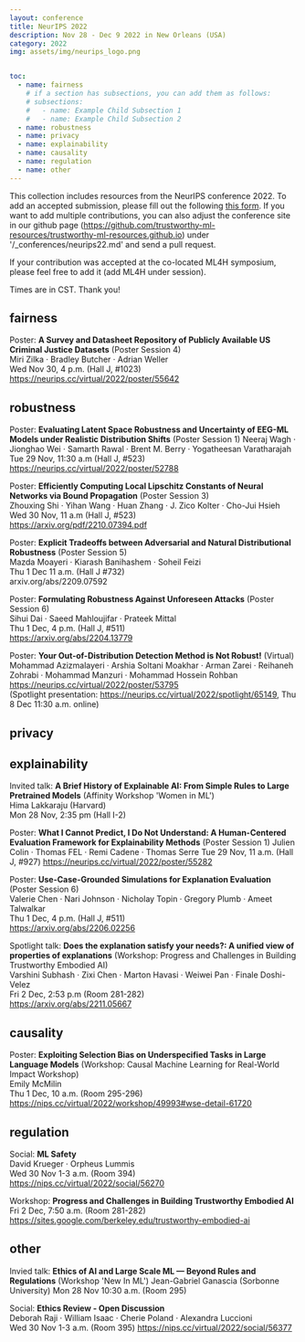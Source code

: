 ```yaml
---
layout: conference
title: NeurIPS 2022
description: Nov 28 - Dec 9 2022 in New Orleans (USA)
category: 2022
img: assets/img/neurips_logo.png


toc:
  - name: fairness
    # if a section has subsections, you can add them as follows:
    # subsections:
    #   - name: Example Child Subsection 1
    #   - name: Example Child Subsection 2
  - name: robustness
  - name: privacy
  - name: explainability
  - name: causality
  - name: regulation
  - name: other
---
```

This collection includes resources from the NeurIPS conference 2022. To add an accepted submission, please fill out the following [this form](https://forms.gle/rQQUN2zJQMKGwA7J6). If you want to add multiple contributions, you can also adjust the conference site in our github page (https://github.com/trustworthy-ml-resources/trustworthy-ml-resources.github.io) under '/_conferences/neurips22.md' and send a pull request. 
  
If your contribution was accepted at the co-located ML4H symposium, please feel free to add it (add ML4H under session).
  
Times are in CST. Thank you!

## fairness
Poster: **A Survey and Datasheet Repository of Publicly Available US Criminal Justice Datasets** (Poster Session 4)  
Miri Zilka · Bradley Butcher · Adrian Weller  
Wed Nov 30, 4 p.m. (Hall J, #1023)  
<https://neurips.cc/virtual/2022/poster/55642>

## robustness
Poster: **Evaluating Latent Space Robustness and Uncertainty of EEG-ML Models under Realistic Distribution Shifts** (Poster Session 1) 
Neeraj Wagh · Jionghao Wei · Samarth Rawal · Brent M. Berry · Yogatheesan Varatharajah  
Tue 29 Nov, 11:30 a.m (Hall J, #523)  
<https://neurips.cc/virtual/2022/poster/52788>  
  
Poster: **Efficiently Computing Local Lipschitz Constants of Neural Networks via Bound Propagation** (Poster Session 3)  
Zhouxing Shi · Yihan Wang · Huan Zhang · J. Zico Kolter · Cho-Jui Hsieh  
Wed 30 Nov, 11 a.m (Hall J, #523)  
<https://arxiv.org/pdf/2210.07394.pdf>

Poster: **Explicit Tradeoffs between Adversarial and Natural Distributional Robustness** (Poster Session 5)  
Mazda Moayeri · Kiarash Banihashem · Soheil Feizi  
Thu 1 Dec 11 a.m. (Hall J #732)  
arxiv.org/abs/2209.07592

Poster: **Formulating Robustness Against Unforeseen Attacks** (Poster Session 6)  
Sihui Dai · Saeed Mahloujifar · Prateek Mittal  
Thu 1 Dec, 4 p.m. (Hall J, #511)  
<https://arxiv.org/abs/2204.13779>   

Poster: **Your Out-of-Distribution Detection Method is Not Robust!** (Virtual)  
Mohammad Azizmalayeri · Arshia Soltani Moakhar · Arman Zarei · Reihaneh Zohrabi · Mohammad Manzuri · Mohammad Hossein Rohban 
<https://neurips.cc/virtual/2022/poster/53795>  
(Spotlight presentation: <https://neurips.cc/virtual/2022/spotlight/65149>, Thu 8 Dec 11:30 a.m. online)

## privacy
## explainability
Invited talk: **A Brief History of Explainable AI: From Simple Rules to Large Pretrained Models** (Affinity Workshop 'Women in ML')  
Hima Lakkaraju (Harvard)  
Mon 28 Nov, 2:35 pm (Hall I-2)  
  
Poster: **What I Cannot Predict, I Do Not Understand: A Human-Centered Evaluation Framework for Explainability Methods** (Poster Session 1)
Julien Colin · Thomas FEL · Remi Cadene · Thomas Serre
Tue 29 Nov, 11 a.m. (Hall J, #927)
<https://neurips.cc/virtual/2022/poster/55282>  
  
Poster: **Use-Case-Grounded Simulations for Explanation Evaluation** (Poster Session 6)  
Valerie Chen · Nari Johnson · Nicholay Topin · Gregory Plumb · Ameet Talwalkar  
Thu 1 Dec, 4 p.m. (Hall J, #511)  
<https://arxiv.org/abs/2206.02256>  

Spotlight talk: **Does the explanation satisfy your needs?: A unified view of properties of explanations** (Workshop:
Progress and Challenges in Building Trustworthy Embodied AI)    
Varshini Subhash · Zixi Chen · Marton Havasi · Weiwei Pan · Finale Doshi-Velez  
Fri 2 Dec, 2:53 p.m (Room 281-282)  
<https://arxiv.org/abs/2211.05667>  

## causality
Poster: **Exploiting Selection Bias on Underspecified Tasks in Large Language Models** (Workshop: Causal Machine Learning for Real-World Impact Workshop)  
Emily McMilin  
Thu 1 Dec, 10 a.m. (Room 295-296)  
<https://nips.cc/virtual/2022/workshop/49993#wse-detail-61720>  

## regulation
Social: **ML Safety**  
David Krueger · Orpheus Lummis  
Wed 30 Nov 1-3 a.m. (Room 394)  
<https://nips.cc/virtual/2022/social/56270>  
  
Workshop: **Progress and Challenges in Building Trustworthy Embodied AI**  
Fri 2 Dec, 7:50 a.m. (Room 281-282)  
<https://sites.google.com/berkeley.edu/trustworthy-embodied-ai>  

## other
Invied talk: **Ethics of AI and Large Scale ML — Beyond Rules and Regulations** (Workshop 'New In ML')
Jean-Gabriel Ganascia (Sorbonne University)
Mon 28 Nov 10:30 a.m. (Room 295)
  
Social: **Ethics Review - Open Discussion**  
Deborah Raji · William Isaac · Cherie Poland · Alexandra Luccioni  
Wed 30 Nov 1-3 a.m. (Room 395)
<https://nips.cc/virtual/2022/social/56377>  


<!-- Template
type of contribtion: title (optional: session)
author/speaker
date, time (virtual or on-site(state location))
<link>
--->